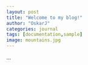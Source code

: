 ```yaml
---
layout: post
title: "Welcome to my blog!"
author: "OskarJ"
categories: journal
tags: [documentation,sample]
image: mountains.jpg
---
```


...
